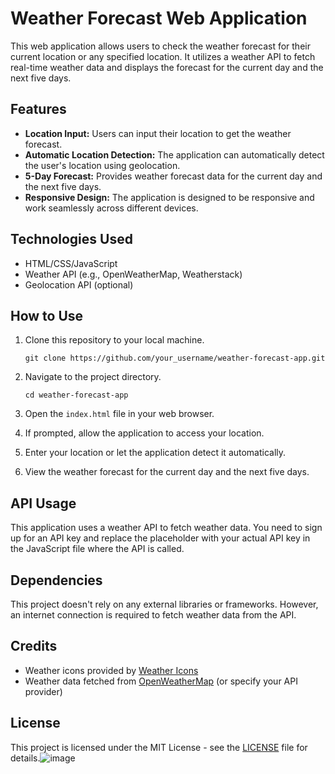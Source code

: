 # Weather Forecast Web Application

This web application allows users to check the weather forecast for their current location or any specified location. It utilizes a weather API to fetch real-time weather data and displays the forecast for the current day and the next five days.

## Features

- **Location Input:** Users can input their location to get the weather forecast.
- **Automatic Location Detection:** The application can automatically detect the user's location using geolocation.
- **5-Day Forecast:** Provides weather forecast data for the current day and the next five days.
- **Responsive Design:** The application is designed to be responsive and work seamlessly across different devices.

## Technologies Used

- HTML/CSS/JavaScript
- Weather API (e.g., OpenWeatherMap, Weatherstack)
- Geolocation API (optional)

## How to Use

1. Clone this repository to your local machine.
   ```
   git clone https://github.com/your_username/weather-forecast-app.git
   ```

2. Navigate to the project directory.
   ```
   cd weather-forecast-app
   ```

3. Open the `index.html` file in your web browser.

4. If prompted, allow the application to access your location.

5. Enter your location or let the application detect it automatically.

6. View the weather forecast for the current day and the next five days.

## API Usage

This application uses a weather API to fetch weather data. You need to sign up for an API key and replace the placeholder with your actual API key in the JavaScript file where the API is called.

## Dependencies

This project doesn't rely on any external libraries or frameworks. However, an internet connection is required to fetch weather data from the API.

## Credits

- Weather icons provided by [Weather Icons](https://erikflowers.github.io/weather-icons/)
- Weather data fetched from [OpenWeatherMap](https://openweathermap.org/) (or specify your API provider)

## License

This project is licensed under the MIT License - see the [LICENSE](LICENSE) file for details.![image](https://github.com/hema-achuta/Weatherforcast/assets/76195440/fc6b33ec-6e8a-4d6e-974c-5314406ec9a6)
